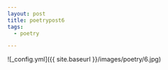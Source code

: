 ```yaml
---
layout: post
title: poetrypost6
tags:
  - poetry

---
```




![_config.yml]({{ site.baseurl }}/images/poetry/6.jpg)

